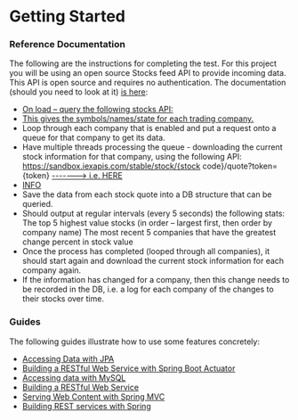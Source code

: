 # Getting Started

### Reference Documentation
The following are the instructions for completing the test.
  For this project you will be using an open source Stocks feed API to provide incoming data. This API is open source and requires no authentication.
  The documentation (should you need to look at it)  [is here]( https://iexcloud.io/docs/api/): 
 

* [On load – query the following stocks API:]( https://sandbox.iexapis.com/stable/ref-data/symbols?token=Tpk_ee567917a6b640bb8602834c9d30e571) 
* [This gives the symbols/names/state for each trading company.](https://iexcloud.io/docs/api/#symbols)
* 	Loop through each company that is enabled and put a request onto a queue for that company to get its data.
*  	Have multiple threads processing the queue - downloading the current stock information for that company, using the following API: https://sandbox.iexapis.com/stable/stock/{stock code}/quote?token={token}  [-------> i.e. HERE]( https://sandbox.iexapis.com/stable/stock/MSFT/quote?token=Tpk_ee567917a6b640bb8602834c9d30e571)
*   [INFO]( https://iexcloud.io/docs/api/#quote)
*   Save the data from each stock quote into a DB structure that can be queried.
* 	Should output at regular intervals (every 5 seconds) the following stats:
  	The top 5 highest value stocks (in order – largest first, then order by company name)
    The most recent 5 companies that have the greatest change percent in stock value
*   Once the process has completed (looped through all companies), it should start again and download the current stock information for each company again.
*   If the information has changed for a company, then this change needs to be recorded in the DB, i.e. a log for each company of the changes to their stocks over time.

### Guides
The following guides illustrate how to use some features concretely:

* [Accessing Data with JPA](https://spring.io/guides/gs/accessing-data-jpa/)
* [Building a RESTful Web Service with Spring Boot Actuator](https://spring.io/guides/gs/actuator-service/)
* [Accessing data with MySQL](https://spring.io/guides/gs/accessing-data-mysql/)
* [Building a RESTful Web Service](https://spring.io/guides/gs/rest-service/)
* [Serving Web Content with Spring MVC](https://spring.io/guides/gs/serving-web-content/)
* [Building REST services with Spring](https://spring.io/guides/tutorials/bookmarks/)

